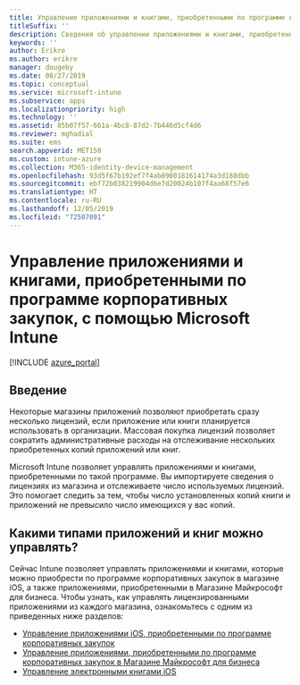 ```yaml
---
title: Управление приложениями и книгами, приобретенными по программе корпоративных закупок, с помощью Microsoft Intune
titleSuffix: ''
description: Сведения об управлении приложениями и книгами, приобретенными в магазинах по программе Volume Purchase Program, и их отслеживании с помощью Microsoft Intune.
keywords: ''
author: Erikre
ms.author: erikre
manager: dougeby
ms.date: 08/27/2019
ms.topic: conceptual
ms.service: microsoft-intune
ms.subservice: apps
ms.localizationpriority: high
ms.technology: ''
ms.assetid: 85b07f57-661a-4bc8-87d2-7b446d5cf4d6
ms.reviewer: mghadial
ms.suite: ems
search.appverid: MET150
ms.custom: intune-azure
ms.collection: M365-identity-device-management
ms.openlocfilehash: 93d5f67b192ef7f4ab8980181614174a3d188dbb
ms.sourcegitcommit: ebf72b038219904d6e7d20024b107f4aa68f57e6
ms.translationtype: HT
ms.contentlocale: ru-RU
ms.lasthandoff: 12/05/2019
ms.locfileid: "72507091"
---
```

# <a name="manage-volume-purchased-apps-and-books-with-microsoft-intune"></a>Управление приложениями и книгами, приобретенными по программе корпоративных закупок, с помощью Microsoft Intune

[!INCLUDE [azure_portal](../includes/azure_portal.md)]

## <a name="introduction"></a>Введение

Некоторые магазины приложений позволяют приобретать сразу несколько лицензий, если приложение или книги планируется использовать в организации. Массовая покупка лицензий позволяет сократить административные расходы на отслеживание нескольких приобретенных копий приложений или книг.

Microsoft Intune позволяет управлять приложениями и книгами, приобретенными по такой программе. Вы импортируете сведения о лицензиях из магазина и отслеживаете число используемых лицензий. Это помогает следить за тем, чтобы число установленных копий книги и приложений не превысило число имеющихся у вас копий.

## <a name="which-types-of-apps-and-books-can-you-manage"></a>Какими типами приложений и книг можно управлять?

Сейчас Intune позволяет управлять приложениями и книгами, которые можно приобрести по программе корпоративных закупок в магазине iOS, а также приложениями, приобретенными в Магазине Майкрософт для бизнеса. Чтобы узнать, как управлять лицензированными приложениями из каждого магазина, ознакомьтесь с одним из приведенных ниже разделов:

- [Управление приложениями iOS, приобретенными по программе корпоративных закупок](vpp-apps-ios.md)
- [Управление приложениями, приобретенными по программе корпоративных закупок в Магазине Майкрософт для бизнеса](windows-store-for-business.md)
- [Управление электронными книгами iOS](vpp-ebooks-ios.md)

